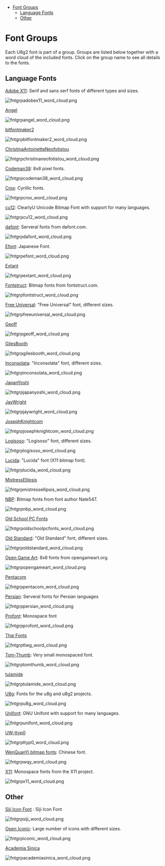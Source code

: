 
[tocstart]: # (toc start)

  * [Font Groups](#font-groups)
    * [Language Fonts](#language-fonts)
    * [Other](#other)

[tocend]: # (toc end)

# Font Groups

Each U8g2 font is part of a group. Groups are listed below together with a word cloud of the included fonts.
Click on the group name to see all details to the fonts.

## Language Fonts

[Adobe X11](fntgrpadobex11): Serif and sans serf fonts of different types and sizes.

![fntgrpadobex11_word_cloud.png](word_cloud/fntgrpadobex11_word_cloud.png)

[Angel](fntgrpangel)

![fntgrpangel_word_cloud.png](word_cloud/fntgrpangel_word_cloud.png)

[bitfontmaker2](fntgrpbitfontmaker2)

![fntgrpbitfontmaker2_word_cloud.png](word_cloud/fntgrpbitfontmaker2_word_cloud.png)

[ChristinaAntoinetteNeofotistou](fntgrpchristinaneofotistou)

![fntgrpchristinaneofotistou_word_cloud.png](word_cloud/fntgrpchristinaneofotistou_word_cloud.png)

[Codeman38](fntgrpcodeman38): 8x8 pixel fonts.

![fntgrpcodeman38_word_cloud.png](word_cloud/fntgrpcodeman38_word_cloud.png)

[Crox](fntgrpcrox): Cyrillic fonts.

![fntgrpcrox_word_cloud.png](word_cloud/fntgrpcrox_word_cloud.png)

[cu12](fntgrpcu12): ClearlyU Unicode Bitmap Font with support for many languages.

![fntgrpcu12_word_cloud.png](word_cloud/fntgrpcu12_word_cloud.png)

[dafont](fntgrpdafont): Serveral fonts from dafont.com.

![fntgrpdafont_word_cloud.png](word_cloud/fntgrpdafont_word_cloud.png)


[Efont](fntgrpefont): Japanese Font.

![fntgrpefont_word_cloud.png](word_cloud/fntgrpefont_word_cloud.png)

[Extant](fntgrpextant)

![fntgrpextant_word_cloud.png](word_cloud/fntgrpextant_word_cloud.png)

[Fontstruct](fntgrpfontstruct):  Bitmap fonts from fontstruct.com.

![fntgrpfontstruct_word_cloud.png](word_cloud/fntgrpfontstruct_word_cloud.png)

[Free Universal](fntgrpfreeuniversal): "Free Universal" font, different sizes.

![fntgrpfreeuniversal_word_cloud.png](word_cloud/fntgrpfreeuniversal_word_cloud.png)

[Geoff](fntgrpgeoff)

![fntgrpgeoff_word_cloud.png](word_cloud/fntgrpgeoff_word_cloud.png)

[GilesBooth](fntgrpgilesBooth)

![fntgrpgilesbooth_word_cloud.png](word_cloud/fntgrpgilesbooth_word_cloud.png)

[Inconsolata](fntgrpinconsolata): "Inconsolata" font, different sizes.

![fntgrpinconsolata_word_cloud.png](word_cloud/fntgrpinconsolata_word_cloud.png)

[JapanYoshi](fntgrpjapanyoshi)

![fntgrpjapanyoshi_word_cloud.png](word_cloud/fntgrpjapanyoshi_word_cloud.png)

[JayWright](fntgrpjaywright)

![fntgrpjaywright_word_cloud.png](word_cloud/fntgrpjaywright_word_cloud.png)

[JosephKnightcom](fntgrpjosephknightcom)

![fntgrpjosephknightcom_word_cloud.png](word_cloud/fntgrpjosephknightcom_word_cloud.png)

[Logisoso](fntgrplogisoso):  "Logisoso" font, different sizes.

![fntgrplogisoso_word_cloud.png](word_cloud/fntgrplogisoso_word_cloud.png)

[Lucida](fntgrplucida): "Lucida" font (X11 bitmap font).

![fntgrplucida_word_cloud.png](word_cloud/fntgrplucida_word_cloud.png)

[MistressEllipsis](fntgrpmistressellipsis)

![fntgrpmistressellipsis_word_cloud.png](word_cloud/fntgrpmistressellipsis_word_cloud.png)

[NBP](fntgrpnbp): Bitmap fonts from font author Nate547.

![fntgrpnbp_word_cloud.png](word_cloud/fntgrpnbp_word_cloud.png)

[Old School PC Fonts](fntgrpoldschoolpcfonts)

![fntgrpoldschoolpcfonts_word_cloud.png](word_cloud/fntgrpoldschoolpcfonts_word_cloud.png)

[Old Standard](fntgrpoldstandard): "Old Standard" font, different sizes.

![fntgrpoldstandard_word_cloud.png](word_cloud/fntgrpoldstandard_word_cloud.png)

[Open Game Art](fntgrpopengameart): 8x8 fonts from opengameart.org.

![fntgrpopengameart_word_cloud.png](word_cloud/fntgrpopengameart_word_cloud.png)

[Pentacom](fntgrppentacom)

![fntgrppentacom_word_cloud.png](word_cloud/fntgrppentacom_word_cloud.png)

[Persian](fntgrppersian): Serveral fonts for Persian languages

![fntgrppersian_word_cloud.png](word_cloud/fntgrppersian_word_cloud.png)

[Profont](fntgrpprofont): Monospace font

![fntgrpprofont_word_cloud.png](word_cloud/fntgrpprofont_word_cloud.png)

[Thai Fonts](fntgrptlwg)

![fntgrptlwg_word_cloud.png](word_cloud/fntgrptlwg_word_cloud.png)

[Tom-Thumb](fntgrptomthumb): Very small monospaced font.

![fntgrptomthumb_word_cloud.png](word_cloud/fntgrptomthumb_word_cloud.png)

[tulamide](fntgrptulamide)

![fntgrptulamide_word_cloud.png](word_cloud/fntgrptulamide_word_cloud.png)

[U8g](fntgrpu8g): Fonts for the u8g and u8g2 projects.

![fntgrpu8g_word_cloud.png](word_cloud/fntgrpu8g_word_cloud.png)

[Unifont](fntgrpunifont): GNU Unifont with support for many languages.

![fntgrpunifont_word_cloud.png](word_cloud/fntgrpunifont_word_cloud.png)

[UW-ttyp0](fntgrpttyp0) 

![fntgrpttyp0_word_cloud.png](word_cloud/fntgrpttyp0_word_cloud.png)

[WenQuanYi bitmap fonts](fntgrpwqy): Chinese font.

![fntgrpwqy_word_cloud.png](word_cloud/fntgrpwqy_word_cloud.png)

[X11](fntgrpx11): Monospace fonts from the X11 project.

![fntgrpx11_word_cloud.png](word_cloud/fntgrpx11_word_cloud.png)


## Other

[Siji Icon Font](fntgrpsiji) : Siji Icon Font

![fntgrpsiji_word_cloud.png](word_cloud/fntgrpsiji_word_cloud.png)

[Open Iconic](fntgrpiconic): Large number of icons with different sizes.

![fntgrpiconic_word_cloud.png](word_cloud/fntgrpiconic_word_cloud.png)

[Academia Sinica](fntgrpacademiasinica)

![fntgrpacademiasinica_word_cloud.png](word_cloud/fntgrpacademiasinica_word_cloud.png)

